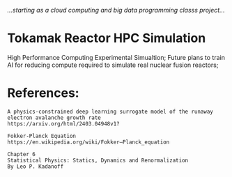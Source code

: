 _...starting as a cloud computing and big data programming classs project..._
# Tokamak Reactor HPC Simulation
High Performance Computing Experimental Simualtion; Future plans to train AI for reducing compute required to simulate real nuclear fusion reactors;

# References:
```
A physics-constrained deep learning surrogate model of the runaway electron avalanche growth rate
https://arxiv.org/html/2403.04948v1?
```
```
Fokker-Planck Equation
https://en.wikipedia.org/wiki/Fokker–Planck_equation
```
```
Chapter 6
Statistical Physics: Statics, Dynamics and Renormalization
By Leo P. Kadanoff
```
